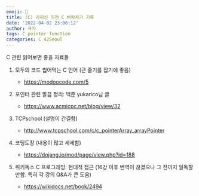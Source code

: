 ```yaml
---
emoji: 🌱
title: (C) 라피신 직전 C 벼락치기 기록
date: '2022-04-02 23:06:12'
author: 규자
tags: C pointer function
categories: C 42Seoul
---
```


C 관련 읽어보면 좋을 자료들

1. 모두의 코드 씹어먹는 C 언어 (큰 줄기를 잡기에 좋음)
    - https://modoocode.com/5

2. 포인터 관련 깔끔 정리: 백준 yukarico님 글
    - https://www.acmicpc.net/blog/view/32

3. TCPschool (설명이 간결함)
    - http://www.tcpschool.com/c/c_pointerArray_arrayPointer

4. 코딩도장 (내용이 많고 세세함)
    - https://dojang.io/mod/page/view.php?id=188

5. 위키독스 C 프로그래밍: 현대적 접근 (16강 이후 번역이 끊겼으나 그 전까지 일독할만함. 특히 각 강의 Q&A가 큰 도움)
    - https://wikidocs.net/book/2494

    
